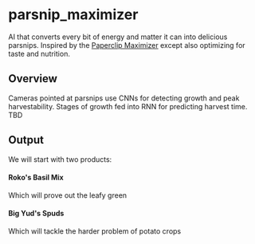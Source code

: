 # parsnip_maximizer
AI that converts every bit of energy and matter it can into delicious parsnips. Inspired by the [Paperclip Maximizer](https://en.wikipedia.org/wiki/Instrumental_convergence#Paperclip_maximizer) except also optimizing for taste and nutrition. 

## Overview
Cameras pointed at parsnips use CNNs for detecting growth and peak harvestability. 
Stages of growth fed into RNN for predicting harvest time.
TBD

## Output
We will start with two products:
#### Roko's Basil Mix
Which will prove out the leafy green 
#### Big Yud's Spuds
Which will tackle the harder problem of potato crops
